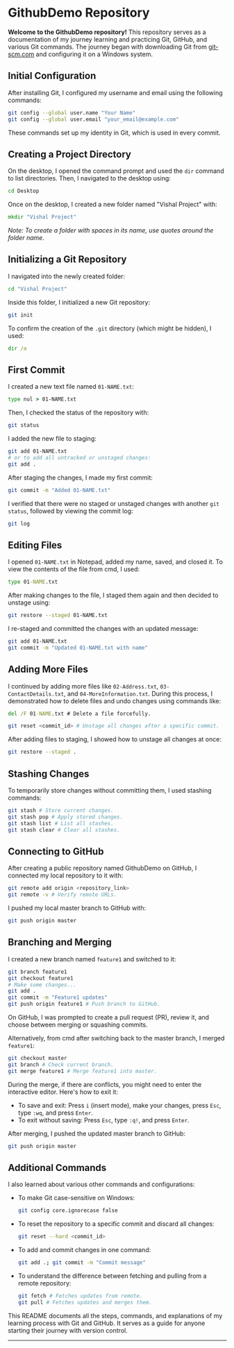 # GithubDemo Repository

**Welcome to the GithubDemo repository!** This repository serves as a documentation of my journey learning and practicing Git, GitHub, and various Git commands. The journey began with downloading Git from [git-scm.com](https://git-scm.com) and configuring it on a Windows system.

## Initial Configuration

After installing Git, I configured my username and email using the following commands:

```bash
git config --global user.name "Your Name"
git config --global user.email "your_email@example.com"
```

These commands set up my identity in Git, which is used in every commit.

## Creating a Project Directory

On the desktop, I opened the command prompt and used the `dir` command to list directories. Then, I navigated to the desktop using:

```cmd
cd Desktop
```

Once on the desktop, I created a new folder named "Vishal Project" with:

```cmd
mkdir "Vishal Project"
```

*Note: To create a folder with spaces in its name, use quotes around the folder name.*

## Initializing a Git Repository

I navigated into the newly created folder:

```cmd
cd "Vishal Project"
```

Inside this folder, I initialized a new Git repository:

```bash
git init
```

To confirm the creation of the `.git` directory (which might be hidden), I used:

```cmd
dir /a
```

## First Commit

I created a new text file named `01-NAME.txt`:

```cmd
type nul > 01-NAME.txt
```

Then, I checked the status of the repository with:

```bash
git status
```

I added the new file to staging:

```bash
git add 01-NAME.txt
# or to add all untracked or unstaged changes:
git add .
```

After staging the changes, I made my first commit:

```bash
git commit -m "Added 01-NAME.txt"
```

I verified that there were no staged or unstaged changes with another `git status`, followed by viewing the commit log:

```bash
git log
```

## Editing Files

I opened `01-NAME.txt` in Notepad, added my name, saved, and closed it. To view the contents of the file from cmd, I used:

```cmd
type 01-NAME.txt
```

After making changes to the file, I staged them again and then decided to unstage using:

```bash
git restore --staged 01-NAME.txt
```

I re-staged and committed the changes with an updated message:

```bash
git add 01-NAME.txt
git commit -m "Updated 01-NAME.txt with name"
```

## Adding More Files

I continued by adding more files like `02-Address.txt`, `03-ContactDetails.txt`, and `04-MoreInformation.txt`. During this process, I demonstrated how to delete files and undo changes using commands like:

```cmd
del /F 01-NAME.txt # Delete a file forcefully.
```

```bash
git reset <commit_id> # Unstage all changes after a specific commit.
```

After adding files to staging, I showed how to unstage all changes at once:

```bash
git restore --staged .
```

## Stashing Changes

To temporarily store changes without committing them, I used stashing commands:

```bash
git stash # Store current changes.
git stash pop # Apply stored changes.
git stash list # List all stashes.
git stash clear # Clear all stashes.
```

## Connecting to GitHub

After creating a public repository named GithubDemo on GitHub, I connected my local repository to it with:

```bash
git remote add origin <repository_link>
git remote -v # Verify remote URLs.
```

I pushed my local master branch to GitHub with:

```bash
git push origin master
```

## Branching and Merging

I created a new branch named `feature1` and switched to it:

```bash
git branch feature1
git checkout feature1
# Make some changes...
git add .
git commit -m "Feature1 updates"
git push origin feature1 # Push branch to GitHub.
```

On GitHub, I was prompted to create a pull request (PR), review it, and choose between merging or squashing commits.

Alternatively, from cmd after switching back to the master branch, I merged `feature1`:

```bash
git checkout master
git branch # Check current branch.
git merge feature1 # Merge feature1 into master.
```

During the merge, if there are conflicts, you might need to enter the interactive editor. Here's how to exit it:

- To save and exit: Press `i` (insert mode), make your changes, press `Esc`, type `:wq`, and press `Enter`.
- To exit without saving: Press `Esc`, type `:q!`, and press `Enter`.

After merging, I pushed the updated master branch to GitHub:

```bash
git push origin master
```

## Additional Commands

I also learned about various other commands and configurations:

- To make Git case-sensitive on Windows:
  
  ```bash
  git config core.ignorecase false
  ```

- To reset the repository to a specific commit and discard all changes:
  
  ```bash
  git reset --hard <commit_id>
  ```

- To add and commit changes in one command:
  
  ```bash
  git add .; git commit -m "Commit message"
  ```

- To understand the difference between fetching and pulling from a remote repository:
  
  ```bash
  git fetch # Fetches updates from remote.
  git pull # Fetches updates and merges them.
  ```

This README documents all the steps, commands, and explanations of my learning process with Git and GitHub. It serves as a guide for anyone starting their journey with version control.

---
